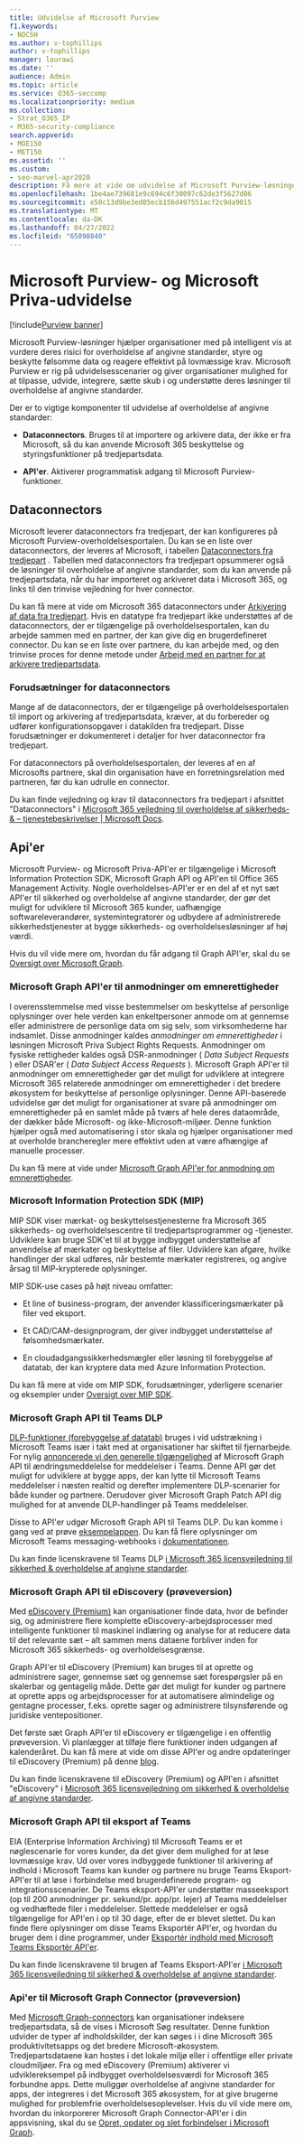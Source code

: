 ```yaml
---
title: Udvidelse af Microsoft Purview
f1.keywords:
- NOCSH
ms.author: v-tophillips
author: v-tophillips
manager: laurawi
ms.date: ''
audience: Admin
ms.topic: article
ms.service: O365-seccomp
ms.localizationpriority: medium
ms.collection:
- Strat_O365_IP
- M365-security-compliance
search.appverid:
- MOE150
- MET150
ms.assetid: ''
ms.custom:
- seo-marvel-apr2020
description: Få mere at vide om udvidelse af Microsoft Purview-løsninger ved hjælp af dataconnectors fra tredjepart og Microsoft Graph API'er.
ms.openlocfilehash: 1be4ae739681e9c694c6f30097c62de3f5627d06
ms.sourcegitcommit: e50c13d9be3ed05ecb156d497551acf2c9da9015
ms.translationtype: MT
ms.contentlocale: da-DK
ms.lasthandoff: 04/27/2022
ms.locfileid: "65098840"
---
```

# <a name="microsoft-purview-and-microsoft-priva-extensibility"></a>Microsoft Purview- og Microsoft Priva-udvidelse

[!include[Purview banner](../includes/purview-rebrand-banner.md)]

Microsoft Purview-løsninger hjælper organisationer med på intelligent vis at vurdere deres risici for overholdelse af angivne standarder, styre og beskytte følsomme data og reagere effektivt på lovmæssige krav. Microsoft Purview er rig på udvidelsesscenarier og giver organisationer mulighed for at tilpasse, udvide, integrere, sætte skub i og understøtte deres løsninger til overholdelse af angivne standarder.

Der er to vigtige komponenter til udvidelse af overholdelse af angivne standarder:

- **Dataconnectors**. Bruges til at importere og arkivere data, der ikke er fra Microsoft, så du kan anvende Microsoft 365 beskyttelse og styringsfunktioner på tredjepartsdata.

- **API'er**. Aktiverer programmatisk adgang til Microsoft Purview-funktioner.

## <a name="data-connectors"></a>Dataconnectors

Microsoft leverer dataconnectors fra tredjepart, der kan konfigureres på Microsoft Purview-overholdelsesportalen. Du kan se en liste over dataconnectors, der leveres af Microsoft, i tabellen [Dataconnectors fra tredjepart](archiving-third-party-data.md#third-party-data-connectors) . Tabellen med dataconnectors fra tredjepart opsummerer også de løsninger til overholdelse af angivne standarder, som du kan anvende på tredjepartsdata, når du har importeret og arkiveret data i Microsoft 365, og links til den trinvise vejledning for hver connector.

Du kan få mere at vide om Microsoft 365 dataconnectors under [Arkivering af data fra tredjepart](archiving-third-party-data.md). Hvis en datatype fra tredjepart ikke understøttes af de dataconnectors, der er tilgængelige på overholdelsesportalen, kan du arbejde sammen med en partner, der kan give dig en brugerdefineret connector. Du kan se en liste over partnere, du kan arbejde med, og den trinvise proces for denne metode under [Arbejd med en partner for at arkivere tredjepartsdata](work-with-partner-to-archive-third-party-data.md).

### <a name="prerequisites-for-data-connectors"></a>Forudsætninger for dataconnectors

Mange af de dataconnectors, der er tilgængelige på overholdelsesportalen til import og arkivering af tredjepartsdata, kræver, at du forbereder og udfører konfigurationsopgaver i datakilden fra tredjepart. Disse forudsætninger er dokumenteret i detaljer for hver dataconnector fra tredjepart.

For dataconnectors på overholdelsesportalen, der leveres af en af Microsofts partnere, skal din organisation have en forretningsrelation med partneren, før du kan udrulle en connector.

Du kan finde vejledning og krav til dataconnectors fra tredjepart i afsnittet "Dataconnectors" i [Microsoft 365 vejledning til overholdelse af sikkerheds- & – tjenestebeskrivelser | Microsoft Docs](/office365/servicedescriptions/microsoft-365-service-descriptions/microsoft-365-tenantlevel-services-licensing-guidance/microsoft-365-security-compliance-licensing-guidance).

## <a name="apis"></a>Api'er

Microsoft Purview- og Microsoft Priva-API'er er tilgængelige i Microsoft Information Protection SDK, Microsoft Graph API og API'en til Office 365 Management Activity. Nogle overholdelses-API'er er en del af et nyt sæt API'er til sikkerhed og overholdelse af angivne standarder, der gør det muligt for udviklere til Microsoft 365 kunder, uafhængige softwareleverandører, systemintegratorer og udbydere af administrerede sikkerhedstjenester at bygge sikkerheds- og overholdelsesløsninger af høj værdi.

Hvis du vil vide mere om, hvordan du får adgang til Graph API'er, skal du se [Oversigt over Microsoft Graph](/graph/overview).

### <a name="microsoft-graph-apis-for-subject-rights-requests"></a>Microsoft Graph API'er til anmodninger om emnerettigheder

I overensstemmelse med visse bestemmelser om beskyttelse af personlige oplysninger over hele verden kan enkeltpersoner anmode om at gennemse eller administrere de personlige data om sig selv, som virksomhederne har indsamlet. Disse anmodninger kaldes *anmodninger om emnerettigheder* i løsningen Microsoft Priva Subject Rights Requests. Anmodninger om fysiske rettigheder kaldes også DSR-anmodninger ( *Data Subject Requests* ) eller DSAR'er ( *Data Subject Access Requests* ). Microsoft Graph API'er til anmodninger om emnerettigheder gør det muligt for udviklere at integrere Microsoft 365 relaterede anmodninger om emnerettigheder i det bredere økosystem for beskyttelse af personlige oplysninger. Denne API-baserede udvidelse gør det muligt for organisationer at svare på anmodninger om emnerettigheder på en samlet måde på tværs af hele deres dataområde, der dækker både Microsoft- og ikke-Microsoft-miljøer. Denne funktion hjælper også med automatisering i stor skala og hjælper organisationer med at overholde brancheregler mere effektivt uden at være afhængige af manuelle processer.

Du kan få mere at vide under [Microsoft Graph API'er for anmodning om emnerettigheder](/graph/api/resources/subjectrightsrequest-subjectrightsrequestapioverview).

### <a name="microsoft-information-protection-mip-sdk"></a>Microsoft Information Protection SDK (MIP)

MIP SDK viser mærkat- og beskyttelsestjenesterne fra Microsoft 365 sikkerheds- og overholdelsescentre til tredjepartsprogrammer og -tjenester. Udviklere kan bruge SDK'et til at bygge indbygget understøttelse af anvendelse af mærkater og beskyttelse af filer. Udviklere kan afgøre, hvilke handlinger der skal udføres, når bestemte mærkater registreres, og angive årsag til MIP-krypterede oplysninger.

MIP SDK-use cases på højt niveau omfatter:

- Et line of business-program, der anvender klassificeringsmærkater på filer ved eksport.

- Et CAD/CAM-designprogram, der giver indbygget understøttelse af følsomhedsmærkater.

- En cloudadgangssikkerhedsmægler eller løsning til forebyggelse af datatab, der kan kryptere data med Azure Information Protection.

Du kan få mere at vide om MIP SDK, forudsætninger, yderligere scenarier og eksempler under [Oversigt over MIP SDK](/information-protection/develop/overview).

### <a name="microsoft-graph-api-for-teams-dlp"></a>Microsoft Graph API til Teams DLP

[DLP-funktioner (forebyggelse af datatab)](dlp-microsoft-teams.md) bruges i vid udstrækning i Microsoft Teams især i takt med at organisationer har skiftet til fjernarbejde. For nylig [annoncerede vi den generelle tilgængelighed](https://devblogs.microsoft.com/microsoft365dev/change-notifications-for-microsoft-teams-messages-now-generally-available/) af Microsoft Graph API til ændringsmeddelelse for meddelelser i Teams. Denne API gør det muligt for udviklere at bygge apps, der kan lytte til Microsoft Teams meddelelser i næsten realtid og derefter implementere DLP-scenarier for både kunder og partnere. Derudover giver Microsoft Graph Patch API dig mulighed for at anvende DLP-handlinger på Teams meddelelser.

Disse to API'er udgør Microsoft Graph API til Teams DLP. Du kan komme i gang ved at prøve [eksempelappen](https://github.com/microsoftgraph/aspnetcore-webhooks-sample). Du kan få flere oplysninger om Microsoft Teams messaging-webhooks i [dokumentationen](/graph/api/subscription-post-subscriptions).

Du kan finde licenskravene til Teams DLP [i Microsoft 365 licensvejledning til sikkerhed & overholdelse af angivne standarder](/office365/servicedescriptions/microsoft-365-service-descriptions/microsoft-365-tenantlevel-services-licensing-guidance/microsoft-365-security-compliance-licensing-guidance).

### <a name="microsoft-graph-api-for-ediscovery-preview"></a>Microsoft Graph API til eDiscovery (prøveversion)

Med [eDiscovery (Premium)](overview-ediscovery-20.md) kan organisationer finde data, hvor de befinder sig, og administrere flere komplette eDiscovery-arbejdsprocesser med intelligente funktioner til maskinel indlæring og analyse for at reducere data til det relevante sæt – alt sammen mens dataene forbliver inden for Microsoft 365 sikkerheds- og overholdelsesgrænse.

Graph API'er til eDiscovery (Premium) kan bruges til at oprette og administrere sager, gennemse sæt og gennemse sæt forespørgsler på en skalerbar og gentagelig måde. Dette gør det muligt for kunder og partnere at oprette apps og arbejdsprocesser for at automatisere almindelige og gentagne processer, f.eks. oprette sager og administrere tilsynsførende og juridiske ventepositioner.

Det første sæt Graph API'er til eDiscovery er tilgængelige i en offentlig prøveversion. Vi planlægger at tilføje flere funktioner inden udgangen af kalenderåret. Du kan få mere at vide om disse API'er og andre opdateringer til eDiscovery (Premium) på denne [blog](https://aka.ms/Ignite2020AeDAA).

Du kan finde licenskravene til eDiscovery (Premium) og API'en i afsnittet "eDiscovery" i [Microsoft 365 licensvejledning om sikkerhed & overholdelse af angivne standarder](/office365/servicedescriptions/microsoft-365-service-descriptions/microsoft-365-tenantlevel-services-licensing-guidance/microsoft-365-security-compliance-licensing-guidance#ediscovery).

### <a name="microsoft-graph-api-for-teams-export"></a>Microsoft Graph API til eksport af Teams

EIA (Enterprise Information Archiving) til Microsoft Teams er et nøglescenarie for vores kunder, da det giver dem mulighed for at løse lovmæssige krav. Ud over vores indbyggede funktioner til arkivering af indhold i Microsoft Teams kan kunder og partnere nu bruge Teams Eksport-API'er til at løse i forbindelse med brugerdefinerede program- og integrationsscenarier. De Teams eksport-API'er understøtter masseeksport (op til 200 anmodninger pr. sekund/pr. app/pr. lejer) af Teams meddelelser og vedhæftede filer i meddelelser. Slettede meddelelser er også tilgængelige for API'en i op til 30 dage, efter de er blevet slettet. Du kan finde flere oplysninger om disse Teams Eksportér API'er, og hvordan du bruger dem i dine programmer, under [Eksportér indhold med Microsoft Teams Eksportér API'er](/microsoftteams/export-teams-content).

Du kan finde licenskravene til brugen af Teams Eksport-API'er [i Microsoft 365 licensvejledning til sikkerhed & overholdelse af angivne standarder](/office365/servicedescriptions/microsoft-365-service-descriptions/microsoft-365-tenantlevel-services-licensing-guidance/microsoft-365-security-compliance-licensing-guidance).

### <a name="microsoft-graph-connector-apis-preview"></a>Api'er til Microsoft Graph Connector (prøveversion)

Med [Microsoft Graph-connectors](/microsoftsearch/connectors-overview) kan organisationer indeksere tredjepartsdata, så de vises i Microsoft Søg resultater. Denne funktion udvider de typer af indholdskilder, der kan søges i i dine Microsoft 365 produktivitetsapps og det bredere Microsoft-økosystem. Tredjepartsdataene kan hostes i det lokale miljø eller i offentlige eller private cloudmiljøer. Fra og med eDiscovery (Premium) aktiverer vi udviklereksempel på indbygget overholdelsesværdi for Microsoft 365 forbundne apps. Dette muliggør overholdelse af angivne standarder for apps, der integreres i det Microsoft 365 økosystem, for at give brugerne mulighed for problemfrie overholdelsesoplevelser. Hvis du vil vide mere om, hvordan du inkorporerer Microsoft Graph Connector-API'er i din appsvisning, skal du se [Opret, opdater og slet forbindelser i Microsoft Graph](/graph/connecting-external-content-connectors-api-overview).

